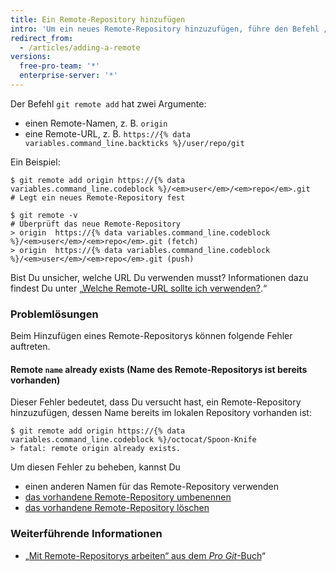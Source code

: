 ```yaml
---
title: Ein Remote-Repository hinzufügen
intro: 'Um ein neues Remote-Repository hinzuzufügen, führe den Befehl „git remote add“ im Terminal des Verzeichnisses aus, in dem Dein Repository gespeichert ist.'
redirect_from:
  - /articles/adding-a-remote
versions:
  free-pro-team: '*'
  enterprise-server: '*'
---
```


Der Befehl `git remote add` hat zwei Argumente:

* einen Remote-Namen, z. B. `origin`
* eine Remote-URL, z. B. `https://{% data variables.command_line.backticks %}/user/repo/git`

Ein Beispiel:

```shell
$ git remote add origin https://{% data variables.command_line.codeblock %}/<em>user</em>/<em>repo</em>.git
# Legt ein neues Remote-Repository fest

$ git remote -v
# Überprüft das neue Remote-Repository
> origin  https://{% data variables.command_line.codeblock %}/<em>user</em>/<em>repo</em>.git (fetch)
> origin  https://{% data variables.command_line.codeblock %}/<em>user</em>/<em>repo</em>.git (push)
```

Bist Du unsicher, welche URL Du verwenden musst?  Informationen dazu findest Du unter „[Welche Remote-URL sollte ich verwenden?](/articles/which-remote-url-should-i-use).“

### Problemlösungen

Beim Hinzufügen eines Remote-Repositorys können folgende Fehler auftreten.

#### Remote `name` already exists (Name des Remote-Repositorys ist bereits vorhanden)

Dieser Fehler bedeutet, dass Du versucht hast, ein Remote-Repository hinzuzufügen, dessen Name bereits im lokalen Repository vorhanden ist:

```shell
$ git remote add origin https://{% data variables.command_line.codeblock %}/octocat/Spoon-Knife
> fatal: remote origin already exists.
```

Um diesen Fehler zu beheben, kannst Du

* einen anderen Namen für das Remote-Repository verwenden
* [das vorhandene Remote-Repository umbenennen](/articles/renaming-a-remote)
* [das vorhandene Remote-Repository löschen](/articles/removing-a-remote)

### Weiterführende Informationen

- „[Mit Remote-Repositorys arbeiten“ aus dem _Pro Git_-Buch](https://git-scm.com/book/en/Git-Basics-Working-with-Remotes)“
